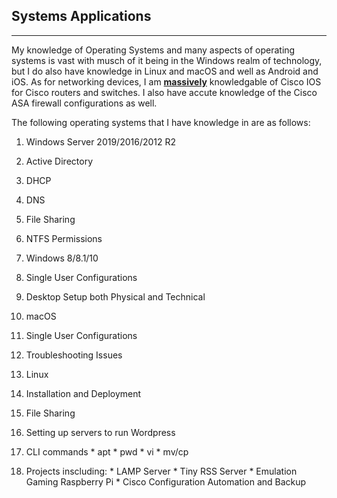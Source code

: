 ## Systems Applications
-------------------------

My knowledge of Operating Systems and many aspects of operating systems is vast with musch of it being in the Windows realm of technology, but I do also have knowledge in Linux and macOS and well as Android and iOS.  As for networking devices, I am <strong><u>massively</u></strong> knowledgable of Cisco IOS for Cisco routers and switches.  I also have accute knowledge of the Cisco ASA firewall configurations as well.

The following operating systems that I have knowledge in are as follows:

1. Windows Server 2019/2016/2012 R2
  1. Active Directory
  1. DHCP
  1. DNS
  1. File Sharing
  1. NTFS Permissions

1. Windows 8/8.1/10
  1. Single User Configurations
  1. Desktop Setup both Physical and Technical

1. macOS
  1. Single User Configurations
  1. Troubleshooting Issues

1. Linux
  1. Installation and Deployment
  1. File Sharing
  1. Setting up servers to run Wordpress
  1. CLI commands
    * apt
    * pwd
    * vi
    * mv/cp
  1. Projects inscluding:
    * LAMP Server
    * Tiny RSS Server
    * Emulation Gaming Raspberry Pi
    * Cisco Configuration Automation and Backup
